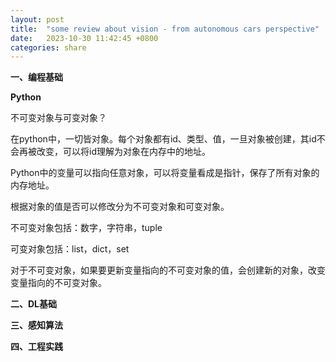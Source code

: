 ```yaml
---
layout: post
title:  "some review about vision - from autonomous cars perspective"
date:   2023-10-30 11:42:45 +0800
categories: share
---
```


**一、编程基础**

**Python**

不可变对象与可变对象？

在python中，一切皆对象。每个对象都有id、类型、值，一旦对象被创建，其id不会再被改变，可以将id理解为对象在内存中的地址。

Python中的变量可以指向任意对象，可以将变量看成是指针，保存了所有对象的内存地址。

根据对象的值是否可以修改分为不可变对象和可变对象。

不可变对象包括：数字，字符串，tuple

可变对象包括：list，dict，set

对于不可变对象，如果要更新变量指向的不可变对象的值，会创建新的对象，改变变量指向的不可变对象。

**二、DL基础**

**三、感知算法**

**四、工程实践**

